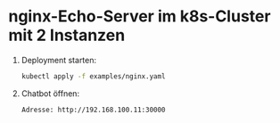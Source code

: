 # nginx-Echo-Server im k8s-Cluster mit 2 Instanzen

1. Deployment starten:

    ```bash
    kubectl apply -f examples/nginx.yaml
    ```

2. Chatbot öffnen:
    ```bash
    Adresse: http://192.168.100.11:30000
    ```